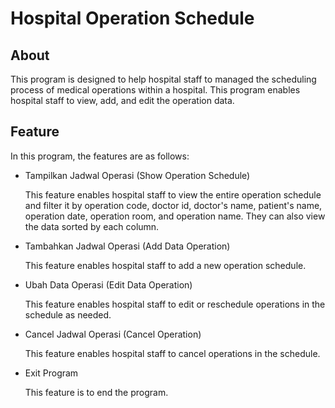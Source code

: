 # Hospital Operation Schedule
## About
This program is designed to help hospital staff to managed the scheduling process of medical operations within a hospital. This program enables hospital staff to view, add, and edit the operation data.
## Feature
In this program, the features are as follows:
- Tampilkan Jadwal Operasi (Show Operation Schedule)
  
  This feature enables hospital staff to view the entire operation schedule and filter it by operation code, doctor id, doctor's name, patient's name, operation date, operation room, and operation name. They can also view the data sorted by each column.
- Tambahkan Jadwal Operasi (Add Data Operation)

  This feature enables hospital staff to add a new operation schedule.
- Ubah Data Operasi (Edit Data Operation)

  This feature enables hospital staff to edit or reschedule operations in the schedule as needed.
- Cancel Jadwal Operasi (Cancel Operation)

  This feature enables hospital staff to cancel operations in the schedule.
- Exit Program

  This feature is to end the program.
